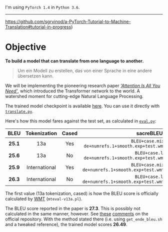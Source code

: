 I'm using `PyTorch 1.4` in `Python 3.6`.

---

https://github.com/sgrvinod/a-PyTorch-Tutorial-to-Machine-Translation#tutorial-in-progress)

# Objective

**To build a model that can translate from one language to another.**


>Um ein Modell zu erstellen, das von einer Sprache in eine andere übersetzen kann.


We will be implementing the pioneering research paper [_'Attention Is All You Need'_](https://arxiv.org/abs/1706.03762), which introduced the Transformer network to the world. A watershed moment for cutting-edge Natural Language Processing.



The trained model checkpoint is available [here](https://drive.google.com/drive/folders/18ltkGJ2P_cV-0AyMrbojN0Ig4JgYp9al?usp=sharing). You can use it directly with [`translate.py`](https://github.com/sgrvinod/a-PyTorch-Tutorial-to-Machine-Translation/blob/master/translate.py).

Here's how this model fares against the test set, as calculated in [`eval.py`](https://github.com/sgrvinod/a-PyTorch-Tutorial-to-Machine-Translation/blob/master/eval.py):

|BLEU|Tokenization|Cased|sacreBLEU signature|
|:---:|:---:|:---:|:---:|
|**25.1**|13a|Yes|`BLEU+case.mixed+lang.en-de+numrefs.1+smooth.exp+test.wmt14/full+tok.13a+version.1.4.3`|
|**25.6**|13a|No|`BLEU+case.lc+lang.en-de+numrefs.1+smooth.exp+test.wmt14/full+tok.13a+version.1.4.3`|
|**25.9**|International|Yes|`BLEU+case.mixed+lang.en-de+numrefs.1+smooth.exp+test.wmt14/full+tok.intl+version.1.4.3`|
|**26.3**|International|No|`BLEU+case.lc+lang.en-de+numrefs.1+smooth.exp+test.wmt14/full+tok.intl+version.1.4.3`|

The first value (13a tokenization, cased) is how the BLEU score is officially calculated by [WMT](https://www.statmt.org/wmt14/translation-task.html) (`mteval-v13a.pl`).

The BLEU score reported in the paper is **27.3**. This is possibly not calculated in the same manner, however. See [these](https://github.com/tensorflow/tensor2tensor/issues/317#issuecomment-377580270) [comments](https://github.com/tensorflow/tensor2tensor/issues/317#issuecomment-380970191) on the official repository. With the method stated there (i.e. using `get_ende_bleu.sh` and a tweaked reference), the trained model scores **26.49**.
